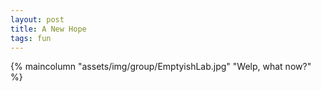 ```yaml
---
layout: post
title: A New Hope
tags: fun
---
```

{% maincolumn  "assets/img/group/EmptyishLab.jpg" "Welp, what now?" %}
